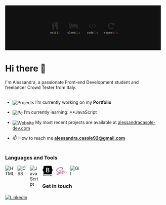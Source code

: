![](https://github.com/alessandra-casole/alessandra-casole/blob/main/banner.png)
# Hi there 👋
I'm Alessandra, a passionate Front-end Development student and freelancer Crowd Tester from Italy.</h3>
<br/>
<br/>
- <img align="center" alt="Projects" width="20" src="https://user-images.githubusercontent.com/116037680/230639583-a23b8d8e-2aee-43bd-a8fe-f543850a1a3d.png"> I’m currently working on my **Portfolio**

- <img align="center" alt="Pc" width="20" src="https://user-images.githubusercontent.com/116037680/230639172-978bbdc2-fc11-4507-af2f-61b9ad06e25d.png"> I’m currently learning: **JavaScript

- <img align="center" alt="Website" width="20" src="https://user-images.githubusercontent.com/116037680/230639872-7a033f22-a3fc-4a97-9bc4-e596d7534ef4.png"> My most recent projects are available at [alessandracasole-dev.com](https://alessandracasole-dev.com/)

- 📫 How to reach me **alessandra.casole92@gmail.com**

#

### Languages and Tools

<img align="left" alt="HTML" width="30" style="padding-right:10px;" src="https://cdn.jsdelivr.net/gh/devicons/devicon/icons/html5/html5-plain.svg" />
<img align="left" alt="CSS" width="30" style="padding-right:10px;" src="https://cdn.jsdelivr.net/gh/devicons/devicon/icons/css3/css3-plain.svg" />
<img align="left" alt="JavaScript" width="30" style="padding-right:10px;" src="https://cdn.jsdelivr.net/gh/devicons/devicon/icons/javascript/javascript-plain.svg" />
<img align="left" alt="Bootstrap" width="35" style="padding-right:10px;" src="https://raw.githubusercontent.com/devicons/devicon/master/icons/bootstrap/bootstrap-plain-wordmark.svg"> 
<img align="left" alt="Sass" width="35" style="padding-right:10px;" src="https://raw.githubusercontent.com/devicons/devicon/master/icons/sass/sass-original.svg">
<img align="left" alt="Git" width="30" style="padding-right:10px;" src="https://cdn.jsdelivr.net/gh/devicons/devicon/icons/git/git-original.svg" />

<br>

#

### Get in touch

<a href="https://www.linkedin.com/in/alessandracasole/" target="blank" rel="noopener"><img align="center" src="https://user-images.githubusercontent.com/116037680/230717112-984cf6c4-f829-42ee-a9dc-650803b8e306.png" alt="Linkedin" width="30" /></a>





